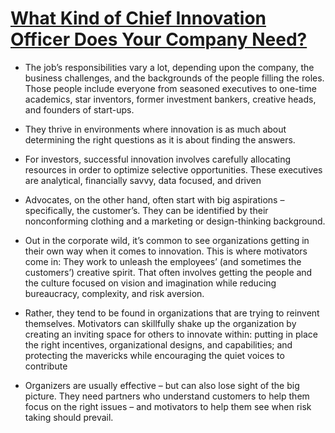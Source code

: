 # [What Kind of Chief Innovation Officer Does Your Company Need?](https://hbr.org/2019/11/what-kind-of-chief-innovation-officer-does-your-company-need)

* The job’s responsibilities vary a lot, depending upon the company, the business challenges, and the backgrounds of the people filling the roles. Those people include everyone from seasoned executives to one-time academics, star inventors, former investment bankers, creative heads, and founders of start-ups.

* They thrive in environments where innovation is as much about determining the right questions as it is about finding the answers.

* For investors, successful innovation involves carefully allocating resources in order to optimize selective opportunities. These executives are analytical, financially savvy, data focused, and driven

* Advocates, on the other hand, often start with big aspirations – specifically, the customer’s. They can be identified by their nonconforming clothing and a marketing or design-thinking background. 

* Out in the corporate wild, it’s common to see organizations getting in their own way when it comes to innovation. This is where motivators come in: They work to unleash the employees’ (and sometimes the customers’) creative spirit. That often involves getting the people and the culture focused on vision and imagination while reducing bureaucracy, complexity, and risk aversion. 

* Rather, they tend to be found in organizations that are trying to reinvent themselves. Motivators can skillfully shake up the organization by creating an inviting space for others to innovate within: putting in place the right incentives, organizational designs, and capabilities; and protecting the mavericks while encouraging the quiet voices to contribute

* Organizers are usually effective – but can also lose sight of the big picture. They need partners who understand customers to help them focus on the right issues – and motivators to help them see when risk taking should prevail.

